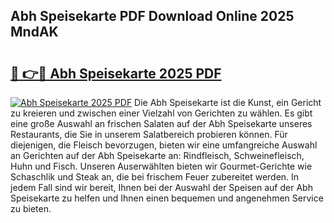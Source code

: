 ## Abh Speisekarte PDF Download Online 2025 MndAK

# <h2><a href="http://gcdu18.nevu.top/?p=Abh+Speisekarte">🔗 👉🔴 Abh Speisekarte 2025 PDF</a></h2>

[![Abh Speisekarte 2025 PDF](https://i.imgur.com/dBaPXMq.png)](http://gcdu18.nevu.top/?p=Abh+Speisekarte)
Die Abh Speisekarte ist die Kunst, ein Gericht zu kreieren und zwischen einer Vielzahl von Gerichten zu wählen. Es gibt eine große Auswahl an frischen Salaten auf der Abh Speisekarte unseres Restaurants, die Sie in unserem Salatbereich probieren können. Für diejenigen, die Fleisch bevorzugen, bieten wir eine umfangreiche Auswahl an Gerichten auf der Abh Speisekarte an: Rindfleisch, Schweinefleisch, Huhn und Fisch. Unseren Auserwählten bieten wir Gourmet-Gerichte wie Schaschlik und Steak an, die bei frischem Feuer zubereitet werden. In jedem Fall sind wir bereit, Ihnen bei der Auswahl der Speisen auf der Abh Speisekarte zu helfen und Ihnen einen bequemen und angenehmen Service zu bieten.
